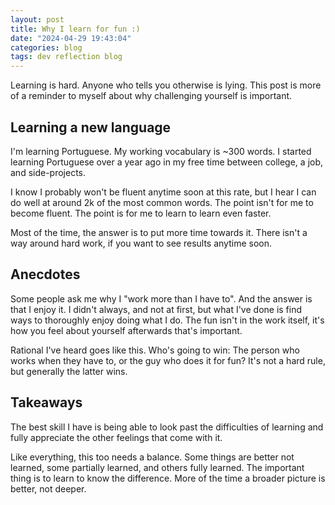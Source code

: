 ```yaml
---
layout: post
title: Why I learn for fun :)
date: "2024-04-29 19:43:04"
categories: blog
tags: dev reflection blog
---
```

Learning is hard. Anyone who tells you otherwise is lying. This post is more of
a reminder to myself about why challenging yourself is important.


## Learning a new language

I'm learning Portuguese. My working vocabulary is ~300 words. I started
learning Portuguese over a year ago in my free time between college, a job, and
side-projects.

I know I probably won't be fluent anytime soon at this rate, but I hear I can
do well at around 2k of the most common words. The point isn't for me to become
fluent. The point is for me to learn to learn even faster.

Most of the time, the answer is to put more time towards it. There isn't a way
around hard work, if you want to see results anytime soon.

## Anecdotes

Some people ask me why I "work more than I have to". And the answer is that I
enjoy it. I didn't always, and not at first, but what I've done is find ways to
thoroughly enjoy doing what I do. The fun isn't in the work itself, it's how
you feel about yourself afterwards that's important.

Rational I've heard goes like this. Who's going to win: The person who works when
they have to, or the guy who does it for fun? It's not a hard rule, but
generally the latter wins.

## Takeaways

The best skill I have is being able to look past the difficulties of learning
and fully appreciate the other feelings that come with it.

Like everything, this too needs a balance. Some things are better not learned,
some partially learned, and others fully learned. The important thing is to
learn to know the difference. More of the time a broader picture is better, not
deeper.
